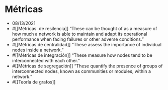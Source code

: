 # Métricas

- 08/13/2021
- #[[Métricas  de resilencia]] “These can be thought of as a measure of how much a network is able to maintain and adapt its operational performance when facing failures or other adverse conditions.”
- #[[Métricas de centralidad]] “These assess the importance of individual nodes inside a network.”
- #[[Métricas de integración]] “These measure how nodes tend to be interconnected with each other.”
- #[[Métricas de segregación]] “These quantify the presence of groups of interconnected nodes, known as communities or modules, within a network.”
- #[[Teoría de grafos]]
